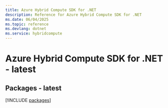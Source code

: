 ```yaml
---
title: Azure Hybrid Compute SDK for .NET
description: Reference for Azure Hybrid Compute SDK for .NET
ms.date: 06/04/2025
ms.topic: reference
ms.devlang: dotnet
ms.service: hybridcompute
---
```

# Azure Hybrid Compute SDK for .NET - latest
## Packages - latest
[!INCLUDE [packages](hybrid-compute-index.md)]